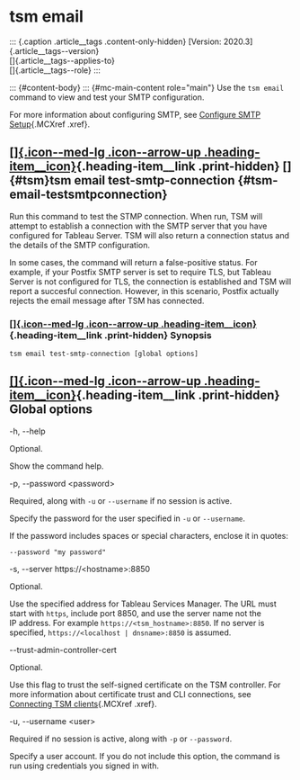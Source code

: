 

tsm email
=========

::: {.caption .article__tags .content-only-hidden}
[Version: 2020.3]{.article__tags--version}\
[]{.article__tags--applies-to}\
[]{.article__tags--role}
:::

::: {#content-body}
::: {#mc-main-content role="main"}
Use the `tsm email` command to view and test your SMTP configuration.

For more information about configuring SMTP, see [Configure SMTP
Setup](https://help.tableau.com/current/server/en-us/config_smtp.htm){.MCXref
.xref}.

<div>

[[]{.icon--med-lg .icon--arrow-up .heading-item__icon}](https://help.tableau.com/current/server/en-us/cli_email.htm#){.heading-item__link .print-hidden} []{#tsm}tsm email test-smtp-connection {#tsm-email-testsmtpconnection}
-----------------------------------------------------------------------------------------------------------------------------------------------------------------------------------------------

</div>

Run this command to test the STMP connection. When run, TSM will attempt
to establish a connection with the SMTP server that you have configured
for Tableau Server. TSM will also return a connection status and the
details of the SMTP configuration.

In some cases, the command will return a false-positive status. For
example, if your Postfix SMTP server is set to require TLS, but Tableau
Server is not configured for TLS, the connection is established and
TSM will report a succesful connection. However, in this scenario,
Postfix actually rejects the email message after TSM has connected.

<div>

### [[]{.icon--med-lg .icon--arrow-up .heading-item__icon}](https://help.tableau.com/current/server/en-us/cli_email.htm#){.heading-item__link .print-hidden} Synopsis

</div>

`tsm email test-smtp-connection [global options]`

<div>

[[]{.icon--med-lg .icon--arrow-up .heading-item__icon}](https://help.tableau.com/current/server/en-us/cli_email.htm#){.heading-item__link .print-hidden} Global options
-----------------------------------------------------------------------------------------------------------------------------------------------------------------------

</div>

-h, \--help

Optional.

Show the command help.

-p, \--password \<password\>

Required, along with `-u` or `--username` if no session is active.

Specify the password for the user specified in `-u` or `--username`.

If the password includes spaces or special characters, enclose it in
quotes:

`--password "my password"`

-s, \--server https://\<hostname\>:8850

Optional.

Use the specified address for Tableau Services Manager. The URL must
start with `https`, include port 8850, and use the server name not the
IP address. For example `https://<tsm_hostname>:8850`. If no server is
specified, `https://<localhost | dnsname>:8850` is assumed.

\--trust-admin-controller-cert

Optional.

Use this flag to trust the self-signed certificate on the
TSM controller. For more information about certificate trust and
CLI connections, see [Connecting
TSM clients](https://help.tableau.com/current/server/en-us/tsm_overview.htm#Connecti){.MCXref
.xref}.

-u, \--username \<user\>

Required if no session is active, along with `-p` or `--password`.

Specify a user account. If you do not include this option, the command
is run using credentials you signed in with.

 

